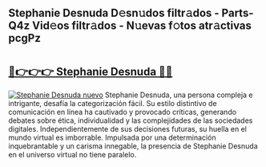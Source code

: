 ## Stephanie Desnuda D𝚎sn𝚞dos filtr𝚊dos - Parts-Q4z Vid𝚎os filtr𝚊dos - N𝚞evas f𝚘tos atr𝚊ctivas pcgPz

# <h2><a href="http://mb44a9.tromn.icu/?c=Stephanie+Desnuda">🔗👉👉👉 Stephanie Desnuda 🔗🔗</a></h2>

[![Stephanie Desnuda nuevo](https://i.imgur.com/pEAQMta.gif)](http://mb44a9.tromn.icu/?c=Stephanie+Desnuda)
Stephanie Desnuda, una persona compleja e intrigante, desafía la categorización fácil. Su estilo distintivo de comunicación en línea ha cautivado y provocado críticas, generando debates sobre ética, individualidad y las complejidades de las sociedades digitales. Independientemente de sus decisiones futuras, su huella en el mundo virtual es imborrable. Impulsada por una determinación inquebrantable y un carisma innegable, la presencia de Stephanie Desnuda en el universo virtual no tiene paralelo.
